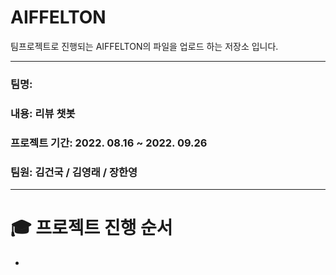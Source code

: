 # AIFFELTON

팀프로젝트로 진행되는 AIFFELTON의 파일을 업로드 하는 저장소 입니다. 

***
### 팀명: 
### 내용: 리뷰 챗봇
### 프로젝트 기간: 2022. 08.16 ~ 2022. 09.26
### 팀원: 김건국 / 김영래 / 장한영

***
# 🎓 프로젝트 진행 순서

- 
